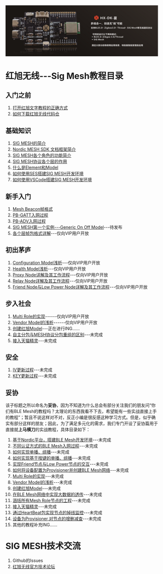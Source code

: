 <!--
 * @Description: The index of HX Mesh Tutorials
 * @Author: Helon CHEN
 * @Date: 2019-07-27 18:02:49
 * @LastEditTime: 2020-05-24 13:21:46
 * @LastEditors: Please set LastEditors
 -->
[![](./Material%20library/HX_DK_LOGO_Brochure.png)](https://shop166249478.taobao.com/?spm=2013.1.1000126.2.83541257ISvzi3)

# 红旭无线---Sig Mesh教程目录
## 入门之前
1. [打开红旭文字教程的正确方式](./入门之前/打开红旭文字教程的正确方式.md)
2. [如何下载红旭无线代码仓](./入门之前/如何下载红旭无线代码仓.md)
## 基础知识
1. [SIG MESH的简介](./%E5%9F%BA%E7%A1%80%E7%9F%A5%E8%AF%86/SIG%20MESH%E7%AE%80%E4%BB%8B.md)
2. [Nordic MESH SDK 文档框架简介](./%E5%9F%BA%E7%A1%80%E7%9F%A5%E8%AF%86/Nordic%20MESH%20SDK%20%E6%96%87%E6%A1%A3%E6%A1%86%E6%9E%B6%E7%AE%80%E4%BB%8B.md)
3. [SIG MESH各个角色的功能简介](./%E5%9F%BA%E7%A1%80%E7%9F%A5%E8%AF%86/SIG%20MESH%E5%90%84%E4%B8%AA%E8%A7%92%E8%89%B2%E7%9A%84%E5%8A%9F%E8%83%BD%E7%AE%80%E4%BB%8B.md)
4. [SIG MESH协议各个层的作用](./%E5%9F%BA%E7%A1%80%E7%9F%A5%E8%AF%86/SIG%20MESH%E5%8D%8F%E8%AE%AE%E5%90%84%E4%B8%AA%E5%B1%82%E7%9A%84%E4%BD%9C%E7%94%A8.md)
5. [什么是Element和Model](./%E5%9F%BA%E7%A1%80%E7%9F%A5%E8%AF%86/%E4%BB%80%E4%B9%88%E6%98%AFElement%E5%92%8CModel.md)
6. [如何使用SES搭建SIG MESH开发环境](./%E5%9F%BA%E7%A1%80%E7%9F%A5%E8%AF%86/%E5%A6%82%E4%BD%95%E4%BD%BF%E7%94%A8SES%E6%90%AD%E5%BB%BASIG%20MESH%E5%BC%80%E5%8F%91%E7%8E%AF%E5%A2%83.md)
7. [如何使用VSCode搭建SIG MESH开发环境](./%E5%9F%BA%E7%A1%80%E7%9F%A5%E8%AF%86/%E5%A6%82%E4%BD%95%E4%BD%BF%E7%94%A8VSCode%E6%90%AD%E5%BB%BASIG%20MESH%E5%BC%80%E5%8F%91%E7%8E%AF%E5%A2%83.md)

## 新手入门
1. [Mesh Beacon帧格式](./%E6%96%B0%E6%89%8B%E5%85%A5%E9%97%A8/Mesh%20Beacon%E5%B8%A7%E6%A0%BC%E5%BC%8F.md)
1. [PB-GATT入网过程](./%E6%96%B0%E6%89%8B%E5%85%A5%E9%97%A8/PB-GATT%E5%85%A5%E7%BD%91%E8%BF%87%E7%A8%8B.md)
1. [PB-ADV入网过程](./%E6%96%B0%E6%89%8B%E5%85%A5%E9%97%A8/PB-ADV%E5%85%A5%E7%BD%91%E8%BF%87%E7%A8%8B.md)
1. [SIG MESH第一个实例---Generic On Off Model]()---待发布
1. [各个层帧包格式详解]()---仅向VIP用户开放

## 初出茅庐
1. [Configuration Model浅析]()---仅向VIP用户开放
1. [Health Model浅析]()---仅向VIP用户开放
1. [Proxy Node详解及其工作流程]()---仅向VIP用户开放
1. [Relay Node详解及其工作流程]()---仅向VIP用户开放
1. [Friend Node与Low Power Node详解及其工作流程]()---仅向VIP用户开放

## 步入社会
1. [Multi Role的实现]()------仅向VIP用户开放
1. [Vendor Model的浅析]()------仅向VIP用户开放
1. [创建红旭Model]()---正在进行ING……
1. [自主分包与MESH协议分包重组的区别]()---未完成
1. [接入天猫精灵]()---未完成

## 安全
1. [IV更新过程]()---未完成
1. [KEY更新过程]()---未完成

## 妥协
该子标题之所以命名为**妥协**，因为不知道为什么总会有部分关注我们的朋友问“你们有BLE Mesh的教程吗？太理论的东西我看不下去，希望能有一些实战直接上手的教程”；暂且不说这样对不对，反正小编是很反感这种学习方式。但是，似乎确实有部分这样的朋友；因此，为了满足多元化的需求，我们专门开设了妥协篇用于直接就**上马横刀**的实战教程，具体目录如下：
1. [基于Nordic平台，搭建BLE Mesh开发环境]()---未完成
2. [不同认证方式的BLE Mesh入网过程]()---未完成
3. [如何实现单播、组播]()---未完成
4. [如何实现基于按键的单播、组播]()---未完成
5. [实现Friend节点与Low Power节点的交互]()---未完成
6. [如何将设备配置为Provisioner并创建BLE Mesh网络]()---未完成
7. [Multi Role的实现]()---未完成
8. [Vendor Model的浅析]()---未完成
9. [创建红旭Model]()---未完成
10. [在BLE Mesh网络中实现大数据的透传]()---未完成
11. [涵括所有Mesh Role节点的工程]()---未完成
12. [接入天猫精灵]()---未完成
13. [通过HeartBeat包实现节点的掉线监控]()---未完成
14. [设备为Provisioner,对节点的增删减查]()---未完成
15. 其他的教程补充ING……

# SIG MESH技术交流
1. Github的Issues
2. [红旭无线官方技术论坛](http://bbs.wireless-tech.cn/)
